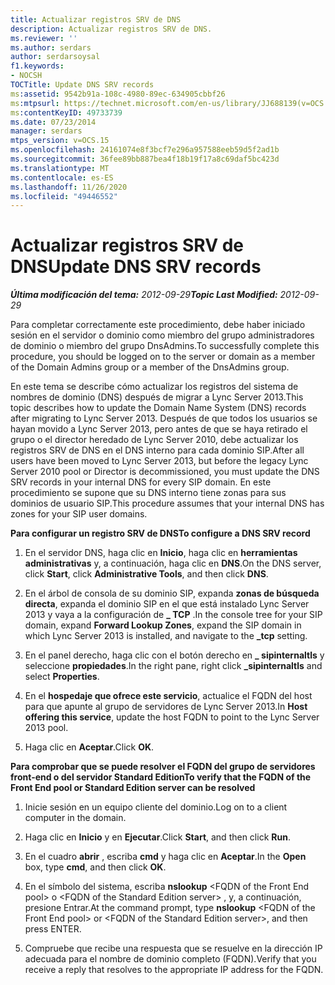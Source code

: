 ```yaml
---
title: Actualizar registros SRV de DNS
description: Actualizar registros SRV de DNS.
ms.reviewer: ''
ms.author: serdars
author: serdarsoysal
f1.keywords:
- NOCSH
TOCTitle: Update DNS SRV records
ms:assetid: 9542b91a-108c-4980-89ec-634905cbbf26
ms:mtpsurl: https://technet.microsoft.com/en-us/library/JJ688139(v=OCS.15)
ms:contentKeyID: 49733739
ms.date: 07/23/2014
manager: serdars
mtps_version: v=OCS.15
ms.openlocfilehash: 24161074e8f3bcf7e296a957588eeb59d5f2ad1b
ms.sourcegitcommit: 36fee89bb887bea4f18b19f17a8c69daf5bc423d
ms.translationtype: MT
ms.contentlocale: es-ES
ms.lasthandoff: 11/26/2020
ms.locfileid: "49446552"
---
```

# <a name="update-dns-srv-records"></a><span data-ttu-id="92c7a-103">Actualizar registros SRV de DNS</span><span class="sxs-lookup"><span data-stu-id="92c7a-103">Update DNS SRV records</span></span>

<div data-xmlns="http://www.w3.org/1999/xhtml">

<div class="topic" data-xmlns="http://www.w3.org/1999/xhtml" data-msxsl="urn:schemas-microsoft-com:xslt" data-cs="https://msdn.microsoft.com/">

<div data-asp="https://msdn2.microsoft.com/asp">



</div>

<div id="mainSection">

<div id="mainBody"><span data-ttu-id="92c7a-104">

<span> </span></span><span class="sxs-lookup"><span data-stu-id="92c7a-104">

<span> </span></span></span>

<span data-ttu-id="92c7a-105">_**Última modificación del tema:** 2012-09-29_</span><span class="sxs-lookup"><span data-stu-id="92c7a-105">_**Topic Last Modified:** 2012-09-29_</span></span>

<span data-ttu-id="92c7a-106">Para completar correctamente este procedimiento, debe haber iniciado sesión en el servidor o dominio como miembro del grupo administradores de dominio o miembro del grupo DnsAdmins.</span><span class="sxs-lookup"><span data-stu-id="92c7a-106">To successfully complete this procedure, you should be logged on to the server or domain as a member of the Domain Admins group or a member of the DnsAdmins group.</span></span>

<span data-ttu-id="92c7a-107">En este tema se describe cómo actualizar los registros del sistema de nombres de dominio (DNS) después de migrar a Lync Server 2013.</span><span class="sxs-lookup"><span data-stu-id="92c7a-107">This topic describes how to update the Domain Name System (DNS) records after migrating to Lync Server 2013.</span></span> <span data-ttu-id="92c7a-108">Después de que todos los usuarios se hayan movido a Lync Server 2013, pero antes de que se haya retirado el grupo o el director heredado de Lync Server 2010, debe actualizar los registros SRV de DNS en el DNS interno para cada dominio SIP.</span><span class="sxs-lookup"><span data-stu-id="92c7a-108">After all users have been moved to Lync Server 2013, but before the legacy Lync Server 2010 pool or Director is decommissioned, you must update the DNS SRV records in your internal DNS for every SIP domain.</span></span> <span data-ttu-id="92c7a-109">En este procedimiento se supone que su DNS interno tiene zonas para sus dominios de usuario SIP.</span><span class="sxs-lookup"><span data-stu-id="92c7a-109">This procedure assumes that your internal DNS has zones for your SIP user domains.</span></span>

<span data-ttu-id="92c7a-110">**Para configurar un registro SRV de DNS**</span><span class="sxs-lookup"><span data-stu-id="92c7a-110">**To configure a DNS SRV record**</span></span>

1.  <span data-ttu-id="92c7a-111">En el servidor DNS, haga clic en **Inicio**, haga clic en **herramientas administrativas** y, a continuación, haga clic en **DNS**.</span><span class="sxs-lookup"><span data-stu-id="92c7a-111">On the DNS server, click **Start**, click **Administrative Tools**, and then click **DNS**.</span></span>

2.  <span data-ttu-id="92c7a-112">En el árbol de consola de su dominio SIP, expanda **zonas de búsqueda directa**, expanda el dominio SIP en el que está instalado Lync Server 2013 y vaya a la configuración de **\_ TCP** .</span><span class="sxs-lookup"><span data-stu-id="92c7a-112">In the console tree for your SIP domain, expand **Forward Lookup Zones**, expand the SIP domain in which Lync Server 2013 is installed, and navigate to the **\_tcp** setting.</span></span>

3.  <span data-ttu-id="92c7a-113">En el panel derecho, haga clic con el botón derecho en **\_ sipinternaltls** y seleccione **propiedades**.</span><span class="sxs-lookup"><span data-stu-id="92c7a-113">In the right pane, right click **\_sipinternaltls** and select **Properties**.</span></span>

4.  <span data-ttu-id="92c7a-114">En el **hospedaje que ofrece este servicio**, actualice el FQDN del host para que apunte al grupo de servidores de Lync Server 2013.</span><span class="sxs-lookup"><span data-stu-id="92c7a-114">In **Host offering this service**, update the host FQDN to point to the Lync Server 2013 pool.</span></span>

5.  <span data-ttu-id="92c7a-115">Haga clic en **Aceptar**.</span><span class="sxs-lookup"><span data-stu-id="92c7a-115">Click **OK**.</span></span>

<span data-ttu-id="92c7a-116">**Para comprobar que se puede resolver el FQDN del grupo de servidores front-end o del servidor Standard Edition**</span><span class="sxs-lookup"><span data-stu-id="92c7a-116">**To verify that the FQDN of the Front End pool or Standard Edition server can be resolved**</span></span>

1.  <span data-ttu-id="92c7a-117">Inicie sesión en un equipo cliente del dominio.</span><span class="sxs-lookup"><span data-stu-id="92c7a-117">Log on to a client computer in the domain.</span></span>

2.  <span data-ttu-id="92c7a-118">Haga clic en  **Inicio** y en  **Ejecutar**.</span><span class="sxs-lookup"><span data-stu-id="92c7a-118">Click **Start**, and then click **Run**.</span></span>

3.  <span data-ttu-id="92c7a-119">En el cuadro **abrir** , escriba **cmd** y haga clic en **Aceptar**.</span><span class="sxs-lookup"><span data-stu-id="92c7a-119">In the **Open** box, type **cmd**, and then click **OK**.</span></span>

4.  <span data-ttu-id="92c7a-120">En el símbolo del sistema, escriba **nslookup** \<FQDN of the Front End pool\> o \<FQDN of the Standard Edition server\> , y, a continuación, presione Entrar.</span><span class="sxs-lookup"><span data-stu-id="92c7a-120">At the command prompt, type **nslookup** \<FQDN of the Front End pool\> or \<FQDN of the Standard Edition server\>, and then press ENTER.</span></span>

5.  <span data-ttu-id="92c7a-121">Compruebe que recibe una respuesta que se resuelve en la dirección IP adecuada para el nombre de dominio completo (FQDN).</span><span class="sxs-lookup"><span data-stu-id="92c7a-121">Verify that you receive a reply that resolves to the appropriate IP address for the FQDN.</span></span>

<span data-ttu-id="92c7a-122"></div>

<span> </span>

</div>

</div>

</span><span class="sxs-lookup"><span data-stu-id="92c7a-122"></div>

<span> </span>

</div>

</div>

</span></span></div>

